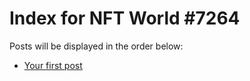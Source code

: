# Index for NFT World #7264
Posts will be displayed in the order below:

- [Your first post](./001-first.md)

